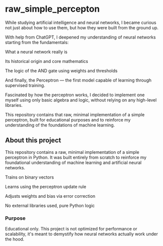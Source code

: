 # raw_simple_percepton

While studying artificial intelligence and neural networks, I became curious not just about how to use them, but how they were built from the ground up.

With help from ChatGPT, I deepened my understanding of neural networks starting from the fundamentals:

What a neural network really is

Its historical origin and core mathematics

The logic of the AND gate using weights and thresholds

And finally, the Perceptron — the first model capable of learning through supervised training.

Fascinated by how the perceptron works, I decided to implement one myself using only basic algebra and logic, without relying on any high-level libraries.

This repository contains that raw, minimal implementation of a simple perceptron, built for educational purposes and to reinforce my understanding of the foundations of machine learning.

## About this project
This repository contains a raw, minimal implementation of a simple perceptron in Python. It was built entirely from scratch to reinforce my foundational understanding of machine learning and artificial neural networks.

 Trains on binary vectors

 Learns using the perceptron update rule

 Adjusts weights and bias via error correction

 No external libraries used, pure Python logic

### Purpose

  Educational only. This project is not optimized for performance or scalability, it's meant to demystify how neural networks actually work under the hood.




 
